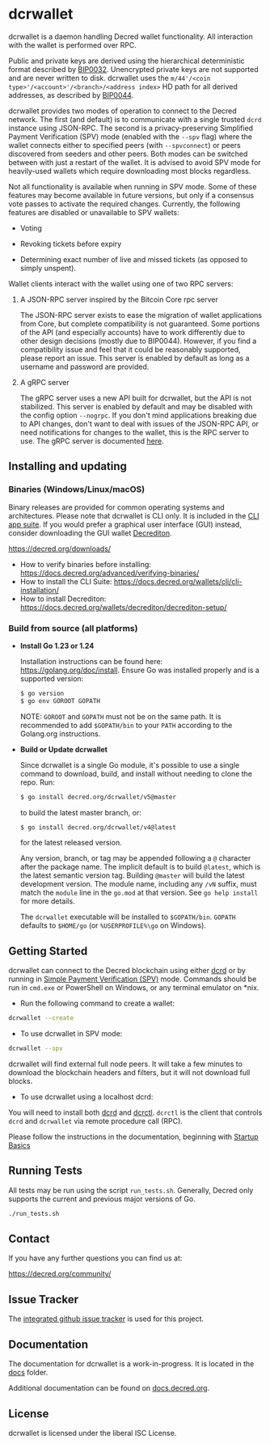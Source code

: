 dcrwallet
=========

dcrwallet is a daemon handling Decred wallet functionality.  All interaction
with the wallet is performed over RPC.

Public and private keys are derived using the hierarchical
deterministic format described by
[BIP0032](https://github.com/bitcoin/bips/blob/master/bip-0032.mediawiki).
Unencrypted private keys are not supported and are never written to
disk.  dcrwallet uses the
`m/44'/<coin type>'/<account>'/<branch>/<address index>`
HD path for all derived addresses, as described by
[BIP0044](https://github.com/bitcoin/bips/blob/master/bip-0044.mediawiki).

dcrwallet provides two modes of operation to connect to the Decred
network.  The first (and default) is to communicate with a single
trusted `dcrd` instance using JSON-RPC.  The second is a
privacy-preserving Simplified Payment Verification (SPV) mode (enabled
with the `--spv` flag) where the wallet connects either to specified
peers (with `--spvconnect`) or peers discovered from seeders and other
peers. Both modes can be switched between with just a restart of the
wallet.  It is advised to avoid SPV mode for heavily-used wallets
which require downloading most blocks regardless.

Not all functionality is available when running in SPV mode.  Some of
these features may become available in future versions, but only if a
consensus vote passes to activate the required changes.  Currently,
the following features are disabled or unavailable to SPV wallets:

  * Voting

  * Revoking tickets before expiry

  * Determining exact number of live and missed tickets (as opposed to
    simply unspent).

Wallet clients interact with the wallet using one of two RPC servers:

  1. A JSON-RPC server inspired by the Bitcoin Core rpc server

     The JSON-RPC server exists to ease the migration of wallet applications
     from Core, but complete compatibility is not guaranteed.  Some portions of
     the API (and especially accounts) have to work differently due to other
     design decisions (mostly due to BIP0044).  However, if you find a
     compatibility issue and feel that it could be reasonably supported, please
     report an issue.  This server is enabled by default as long as a username
     and password are provided.

  2. A gRPC server

     The gRPC server uses a new API built for dcrwallet, but the API is not
     stabilized.  This server is enabled by default and may be disabled with
     the config option `--nogrpc`.  If you don't mind applications breaking
     due to API changes, don't want to deal with issues of the JSON-RPC API, or
     need notifications for changes to the wallet, this is the RPC server to
     use. The gRPC server is documented [here](./rpc/documentation/README.md).

## Installing and updating

### Binaries (Windows/Linux/macOS)

Binary releases are provided for common operating systems and architectures.
Please note that dcrwallet is CLI only. It is included in the
[CLI app suite](https://github.com/decred/decred-release/releases/latest).
If you would prefer a graphical user interface (GUI) instead, consider
downloading the GUI wallet [Decrediton](https://github.com/decred/decrediton).

https://decred.org/downloads/

* How to verify binaries before installing: https://docs.decred.org/advanced/verifying-binaries/
* How to install the CLI Suite: https://docs.decred.org/wallets/cli/cli-installation/
* How to install Decrediton: https://docs.decred.org/wallets/decrediton/decrediton-setup/

### Build from source (all platforms)

- **Install Go 1.23 or 1.24**

  Installation instructions can be found here: https://golang.org/doc/install.
  Ensure Go was installed properly and is a supported version:
  ```sh
  $ go version
  $ go env GOROOT GOPATH
  ```
  NOTE: `GOROOT` and `GOPATH` must not be on the same path. It is recommended
  to add `$GOPATH/bin` to your `PATH` according to the Golang.org instructions.

- **Build or Update dcrwallet**

  Since dcrwallet is a single Go module, it's possible to use a single command
  to download, build, and install without needing to clone the repo. Run:

  ```sh
  $ go install decred.org/dcrwallet/v5@master
  ```

  to build the latest master branch, or:

  ```sh
  $ go install decred.org/dcrwallet/v4@latest
  ```

  for the latest released version.

  Any version, branch, or tag may be appended following a `@` character after
  the package name.  The implicit default is to build `@latest`, which is the
  latest semantic version tag.  Building `@master` will build the latest
  development version.  The module name, including any `/vN` suffix, must match
  the `module` line in the `go.mod` at that version.  See `go help install`
  for more details.

  The `dcrwallet` executable will be installed to `$GOPATH/bin`.  `GOPATH`
  defaults to `$HOME/go` (or `%USERPROFILE%\go` on Windows).

## Getting Started

dcrwallet can connect to the Decred blockchain using either [dcrd](https://github.com/decred/dcrd)
or by running in [Simple Payment Verification (SPV)](https://docs.decred.org/wallets/spv/)
mode. Commands should be run in `cmd.exe` or PowerShell on Windows, or any
terminal emulator on *nix.

- Run the following command to create a wallet:

```sh
dcrwallet --create
```

- To use dcrwallet in SPV mode:

```sh
dcrwallet --spv
```

dcrwallet will find external full node peers. It will take a few minutes to
download the blockchain headers and filters, but it will not download full blocks.

- To use dcrwallet using a localhost dcrd:

You will need to install both [dcrd](https://github.com/decred/dcrd) and
[dcrctl](https://github.com/decred/dcrctl). `dcrctl` is the client that controls
`dcrd` and `dcrwallet` via remote procedure call (RPC).

Please follow the instructions in the documentation, beginning with
[Startup Basics](https://docs.decred.org/wallets/cli/startup-basics/)

## Running Tests

All tests may be run using the script `run_tests.sh`. Generally, Decred only
supports the current and previous major versions of Go.

```sh
./run_tests.sh
```

## Contact

If you have any further questions you can find us at:

https://decred.org/community/

## Issue Tracker

The [integrated github issue tracker](https://github.com/decred/dcrwallet/issues)
is used for this project.

## Documentation

The documentation for dcrwallet is a work-in-progress.  It is located in the
[docs](https://github.com/decred/dcrwallet/tree/master/docs) folder.

Additional documentation can be found on
[docs.decred.org](https://docs.decred.org/wallets/cli/dcrwallet-setup/).

## License

dcrwallet is licensed under the liberal ISC License.
